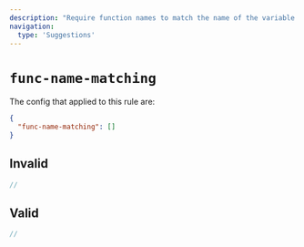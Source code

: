 ```yaml
---
description: "Require function names to match the name of the variable or property to which they are assigned"
navigation:
  type: 'Suggestions'
---
```


# `func-name-matching`

The config that applied to this rule are:

```json
{
  "func-name-matching": []
}
```

## Invalid

```js invalid
//
```

## Valid

```js valid
//
```
  
